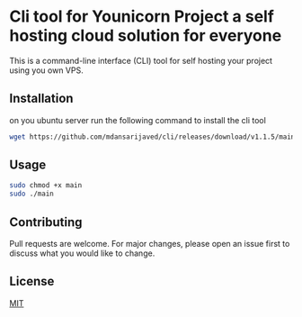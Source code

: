 # Cli tool for Younicorn Project a self hosting cloud solution for everyone

This is a command-line interface (CLI) tool for self hosting your project using you own VPS.


## Installation
on you ubuntu server run the following command to install the cli tool

```bash
wget https://github.com/mdansarijaved/cli/releases/download/v1.1.5/main
```

## Usage

```bash
sudo chmod +x main
sudo ./main
```

## Contributing
Pull requests are welcome. For major changes, please open an issue first to discuss what you would like to change.

## License
[MIT](LICENSE.md)

```
